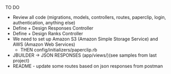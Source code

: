TO DO

* Review all code (migrations, models, controllers, routes, paperclip, login, authentication, anything else)
* Define + Design Responses Controller
* Define + Design Ranks Controller
* We need to set up Amazon S3 (Amazon Simple Storage Service) and AWS (Amazon Web Services)
    * THEN config/initializers/paperclip.rb
* JBUILDER -> JSON RESPONSES  (app/views/)(see samples from last project)
* README - update some routes based on json responses from postman
